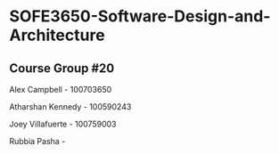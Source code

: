 # SOFE3650-Software-Design-and-Architecture
## Course Group #20

Alex Campbell - 100703650

Atharshan Kennedy - 100590243

Joey Villafuerte - 100759003

Rubbia Pasha - 

